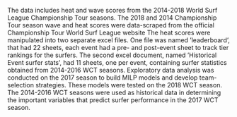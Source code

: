 The data includes heat and wave scores from the 2014-2018 World Surf League Championship Tour seasons. 
The 2018 and 2014 Championship Tour season wave and heat scores were data-scraped from the official Championship Tour World Surf League website 
The heat scores were manipulated into two separate excel files. One file was named ’leaderboard’, that had 22 sheets, each event had a pre- and post-event sheet to track tier rankings for the surfers. 
The second excel document, named ’Historical Event surfer stats’, had 11 sheets, one per event, containing surfer statistics obtained from 2014-2016 WCT seasons. 
Exploratory data analysis was conducted on the 2017 season to build MILP models and develop team-selection strategies. 
These models were tested on the 2018 WCT season. 
The 2014-2016 WCT seasons were used as historical data in determining the important variables that predict surfer performance in the 2017 WCT season.
